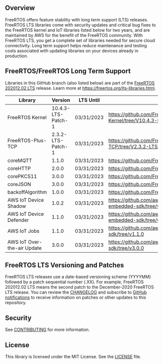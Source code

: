 ## Overview
FreeRTOS offers feature stability with long term support (LTS) releases. FreeRTOS LTS libraries come with security updates and critical bug fixes to the FreeRTOS kernel and IoT libraries listed below for two years, and are maintained by AWS for the benefit of the FreeRTOS community. With FreeRTOS LTS, you get a complete set of libraries needed for secure cloud connectivity. Long term support helps reduce maintenance and testing costs associated with updating libraries on your devices already in production.

## FreeRTOS/FreeRTOS Long Term Support

Libraries in this GitHub branch (also listed below) are part of the [FreeRTOS 202012.02 LTS](https://github.com/FreeRTOS/FreeRTOS-LTS/tree/202012-LTS) release. Learn more at https://freertos.org/lts-libraries.html.

| Library                     | Version             | LTS Until  | LTS Repo URL                                                                |
|-------------------------    |---------------------|------------|---------------------------------------------------------------------------  |
| FreeRTOS Kernel             | 10.4.3-LTS-Patch-1  | 03/31/2023 | https://github.com/FreeRTOS/FreeRTOS-Kernel/tree/V10.4.3-LTS-Patch-1        |
| FreeRTOS-Plus-TCP           | 2.3.2-LTS-Patch-1   | 03/31/2023 | https://github.com/FreeRTOS/FreeRTOS-Plus-TCP/tree/V2.3.2-LTS-Patch-1       |
| coreMQTT                    | 1.1.0               | 03/31/2023 | https://github.com/FreeRTOS/coreMQTT/tree/v1.1.0                            |
| coreHTTP                    | 2.0.0               | 03/31/2023 | https://github.com/FreeRTOS/coreHTTP/tree/v2.0.0                            |
| corePKCS11                  | 3.0.0               | 03/31/2023 | https://github.com/FreeRTOS/corePKCS11/tree/v3.0.0                          |
| coreJSON                    | 3.0.0               | 03/31/2023 | https://github.com/FreeRTOS/coreJSON/tree/v3.0.0                            |
| backoffAlgorithm            | 1.0.0               | 03/31/2023 | https://github.com/FreeRTOS/backoffAlgorithm/tree/v1.0.0                    |
| AWS IoT Device Shadow       | 1.0.2               | 03/31/2023 | https://github.com/aws/Device-Shadow-for-AWS-IoT-embedded-sdk/tree/v1.0.2   |
| AWS IoT Device Defender     | 1.1.0               | 03/31/2023 | https://github.com/aws/Device-Defender-for-AWS-IoT-embedded-sdk/tree/v1.1.0 |
| AWS IoT Jobs                | 1.1.0               | 03/31/2023 | https://github.com/aws/Jobs-for-AWS-IoT-embedded-sdk/tree/v1.1.0            |
| AWS IoT Over-the-air Update | 3.0.0               | 03/31/2023 | https://github.com/aws/ota-for-aws-iot-embedded-sdk/tree/v3.0.0             |

## FreeRTOS LTS Versioning and Patches

FreeRTOS LTS releases use a date-based versioning scheme (YYYYMM) followed by a patch sequential number (.XX). For example, FreeRTOS 202012.02 LTS means the second patch to the December-2020 FreeRTOS LTS release. You can review the [CHANGELOG](./CHANGELOG.md) and subscribe to [GitHub notifications](https://docs.github.com/en/free-pro-team@latest/github/managing-subscriptions-and-notifications-on-github/about-notifications) to receive information on patches or other updates to this repository.   

## Security

See [CONTRIBUTING](CONTRIBUTING.md#security-issue-notifications) for more information.

## License

This library is licensed under the MIT License. See the [LICENSE](LICENSE.md) file.

